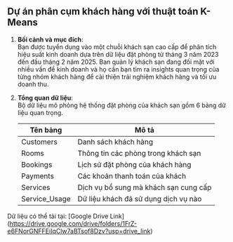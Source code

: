 ## Dự án phân cụm khách hàng với thuật toán K-Means

1. **Bối cảnh và mục đích**:  
   Bạn được tuyển dụng vào một chuỗi khách sạn cao cấp để phân tích hiệu suất kinh doanh dựa trên dữ liệu đặt phòng từ tháng 3 năm 2023 đến đầu tháng 2 năm 2025. Ban quản lý khách sạn đang đối mặt với nhiều vấn đề kinh doanh và họ cần bạn tìm ra insights quan trọng của từng nhóm khách hàng để cải thiện trải nghiệm khách hàng và tối ưu doanh thu.

2. **Tổng quan dữ liệu**:  
   Bộ dữ liệu mô phỏng hệ thống đặt phòng của khách sạn gồm 6 bảng dữ liệu quan trọng.

   | Tên bảng       | Mô tả                                  |
   |--------------|----------------------------------------|
   | Customers    | Danh sách khách hàng                  |
   | Rooms        | Thông tin các phòng trong khách sạn   |
   | Bookings     | Lịch sử đặt phòng của khách hàng      |
   | Payments     | Các khoản thanh toán của khách       |
   | Services     | Dịch vụ bổ sung mà khách sạn cung cấp |
   | Service_Usage | Dữ liệu khách đã sử dụng dịch vụ nào |





Dữ liệu có thể tải tại: [Google Drive Link] (https://drive.google.com/drive/folders/1FrZ-e6FNorGNFFEiIqClw7aBTsof8Dzv?usp=drive_link)

